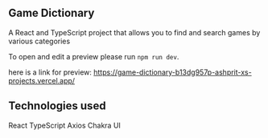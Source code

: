
## Game Dictionary
A React and TypeScript project that allows you to find and search games by various categories

To open and edit a preview please run ``` npm run dev ```.

here is a link for preview: https://game-dictionary-b13dg957p-ashprit-xs-projects.vercel.app/

## Technologies used
React
TypeScript
Axios
Chakra UI
